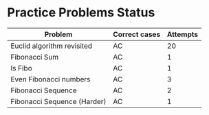 # Practice Problems Status
Problem|Correct cases|Attempts
-|-|-
Euclid algorithm revisited|AC|20
Fibonacci Sum|AC|1
Is Fibo|AC|1
Even Fibonacci numbers|AC|3
Fibonacci Sequence|AC|2
Fibonacci Sequence (Harder)|AC|1